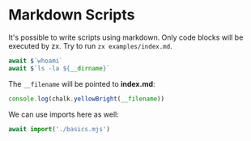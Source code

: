 # Markdown Scripts

It's possible to write scripts using markdown. Only code blocks will be executed
by zx. Try to run `zx examples/index.md`.

```js
await $`whoami`
await $`ls -la ${__dirname}`
```

The `__filename` will be pointed to **index.md**:

```js
console.log(chalk.yellowBright(__filename))
```

We can use imports here as well:

```js
await import('./basics.mjs')
```
